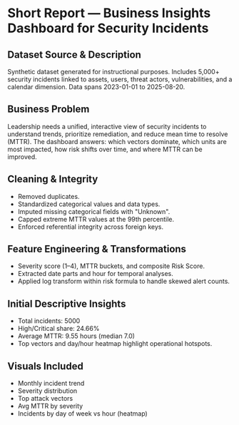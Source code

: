 # Short Report — Business Insights Dashboard for Security Incidents

## Dataset Source & Description
Synthetic dataset generated for instructional purposes. Includes 5,000+ security incidents linked to assets, users, threat actors, vulnerabilities, and a calendar dimension. Data spans 2023-01-01 to 2025-08-20.

## Business Problem
Leadership needs a unified, interactive view of security incidents to understand trends, prioritize remediation, and reduce mean time to resolve (MTTR). The dashboard answers: which vectors dominate, which units are most impacted, how risk shifts over time, and where MTTR can be improved.

## Cleaning & Integrity
- Removed duplicates.
- Standardized categorical values and data types.
- Imputed missing categorical fields with "Unknown".
- Capped extreme MTTR values at the 99th percentile.
- Enforced referential integrity across foreign keys.

## Feature Engineering & Transformations
- Severity score (1–4), MTTR buckets, and composite Risk Score.
- Extracted date parts and hour for temporal analyses.
- Applied log transform within risk formula to handle skewed alert counts.

## Initial Descriptive Insights
- Total incidents: 5000
- High/Critical share: 24.66%
- Average MTTR: 9.55 hours (median 7.0)
- Top vectors and day/hour heatmap highlight operational hotspots.

## Visuals Included
- Monthly incident trend
- Severity distribution
- Top attack vectors
- Avg MTTR by severity
- Incidents by day of week vs hour (heatmap)

